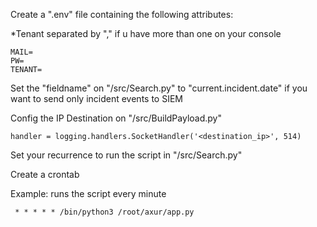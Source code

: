 Create a ".env" file containing the following attributes:

*Tenant separated by "," if u have more than one on your console

```
MAIL=
PW=
TENANT=
```

Set the "fieldname" on "/src/Search.py" to "current.incident.date" 
if you want to send only incident events to SIEM

Config the IP Destination on "/src/BuildPayload.py"

```
handler = logging.handlers.SocketHandler('<destination_ip>', 514)
```

Set your recurrence to run the script in "/src/Search.py"

Create a crontab

Example: runs the script every minute

```
 * * * * * /bin/python3 /root/axur/app.py
```